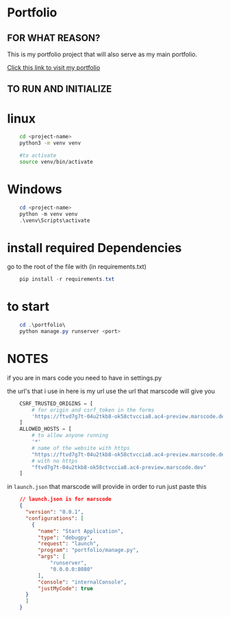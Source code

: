 # Portfolio

## FOR WHAT REASON?
This is my portfolio project that will also serve as my main portfolio.

[Click this link to visit my portfolio](URL)

## TO RUN AND INITIALIZE

# linux
```sh
    cd <project-name>
    python3 -m venv venv

    #to activate
    source venv/bin/activate
```

# Windows
```powershell
    cd <project-name>
    python -m venv venv
    .\venv\Scripts\activate
```

# install required Dependencies 
go to the root of the file with (in requirements.txt)
```powershell   
    pip install -r requirements.txt
```

# to start
```powershell
    cd .\portfolio\
    python manage.py runserver <port>
```

# NOTES
if you are in mars code you need to have 
in settings.py

the url's that i use in here is my url use the url that marscode will give you
```python
    CSRF_TRUSTED_ORIGINS = [
        # for origin and csrf_token in the forms
        'https://ftvd7g7t-04u2tkb8-ok58ctvccia8.ac4-preview.marscode.dev'
    ]
    ALLOWED_HOSTS = [
        # to allow anyone running
        '*'
        # name of the website with https
        "https://ftvd7g7t-04u2tkb8-ok58ctvccia8.ac4-preview.marscode.dev", 
        # with no https
        "ftvd7g7t-04u2tkb8-ok58ctvccia8.ac4-preview.marscode.dev"
    ]
```

in `launch.json` that marscode will provide in order to run just paste this 
```json
    // launch.json is for marscode 
    {
      "version": "0.0.1",
      "configurations": [
        {
          "name": "Start Application",
          "type": "debugpy",
          "request": "launch",
          "program": "portfolio/manage.py",
          "args": [
              "runserver",
              "0.0.0.0:8080"
          ],
          "console": "internalConsole",
          "justMyCode": true
      }
      ]
    }
``` 